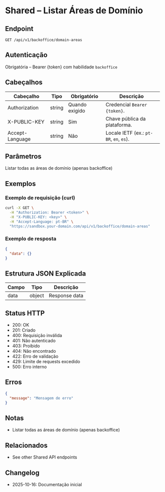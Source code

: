 # Shared – Listar Áreas de Domínio

## Endpoint

```
GET /api/v1/backoffice/domain-areas
```

## Autenticação

Obrigatória – Bearer {token} com habilidade `backoffice`

## Cabeçalhos

| Cabeçalho     | Tipo | Obrigatório | Descrição |
| ---------------- | ------ | -------- | ----------- |
| Authorization    | string | Quando exigido | Credencial `Bearer {token}`. |
| X-PUBLIC-KEY     | string | Sim      | Chave pública da plataforma. |
| Accept-Language  | string | Não       | Locale IETF (ex.: `pt-BR`, `en`, `es`). |

## Parâmetros

Listar todas as áreas de domínio (apenas backoffice)

## Exemplos

### Exemplo de requisição (curl)

```bash
curl -X GET \
  -H "Authorization: Bearer <token>" \
  -H "X-PUBLIC-KEY: <key>" \
  -H "Accept-Language: pt-BR" \
  "https://sandbox.your-domain.com/api/v1/backoffice/domain-areas"
```

### Exemplo de resposta

```json
{
  "data": {}
}
```

## Estrutura JSON Explicada

| Campo | Tipo | Descrição |
| ----------- | ------- | ----------- |
| data        | object  | Response data |

## Status HTTP

- 200: OK
- 201: Criado
- 400: Requisição inválida
- 401: Não autenticado
- 403: Proibido
- 404: Não encontrado
- 422: Erro de validação
- 429: Limite de requests excedido
- 500: Erro interno

## Erros

```json
{
  "message": "Mensagem de erro"
}
```

## Notas

- Listar todas as áreas de domínio (apenas backoffice)

## Relacionados

- See other Shared API endpoints

## Changelog

- 2025-10-16: Documentação inicial

